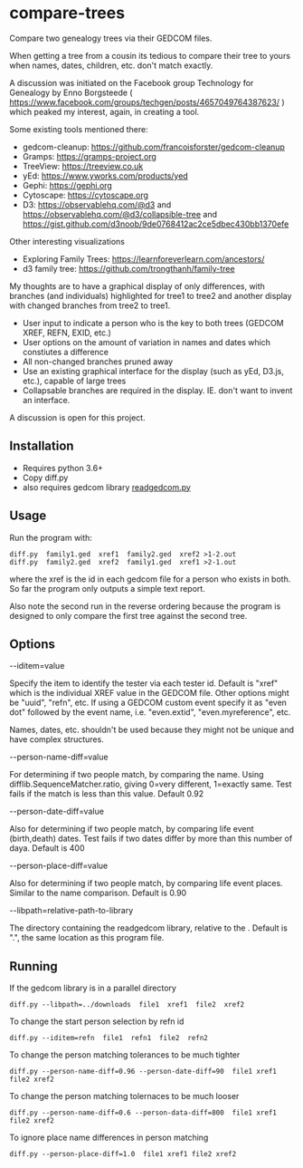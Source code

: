 # compare-trees
Compare two genealogy trees via their GEDCOM files.

When getting a tree from a cousin its tedious to compare their tree to yours when names, dates, children, etc. don't match exactly.

A discussion was initiated on the Facebook group Technology for Genealogy by Enno Borgsteede
( https://www.facebook.com/groups/techgen/posts/4657049764387623/ ) 
which peaked my interest, again, in creating a tool.

Some existing tools mentioned there:
- gedcom-cleanup: https://github.com/francoisforster/gedcom-cleanup
- Gramps: https://gramps-project.org
- TreeView: https://treeview.co.uk
- yEd: https://www.yworks.com/products/yed
- Gephi: https://gephi.org
- Cytoscape: https://cytoscape.org
- D3: https://observablehq.com/@d3 and https://observablehq.com/@d3/collapsible-tree and https://gist.github.com/d3noob/9de0768412ac2ce5dbec430bb1370efe

Other interesting visualizations
- Exploring Family Trees: https://learnforeverlearn.com/ancestors/
- d3 family tree: https://github.com/trongthanh/family-tree

My thoughts are to have a graphical display of only differences, with branches (and individuals) highlighted for tree1 to tree2 and another display with changed branches from tree2 to tree1.
- User input to indicate a person who is the key to both trees (GEDCOM XREF, REFN, EXID, etc.)
- User options on the amount of variation in names and dates which constiutes a difference
- All non-changed branches pruned away
- Use an existing graphical interface for the display (such as yEd, D3.js, etc.), capable of large trees
- Collapsable branches are required in the display. IE. don't want to invent an interface.

A discussion is open for this project.

## Installation ##

- Requires python 3.6+
- Copy diff.py
- also requires gedcom library [readgedcom.py](https://github.com/johnandrea/readgedcom)

## Usage ##

Run the program with:
```
diff.py  family1.ged  xref1  family2.ged  xref2 >1-2.out
diff.py  family2.ged  xref2  family1.ged  xref1 >2-1.out
```

where the xref is the id in each gedcom file for a person who exists in both.
So far the program only outputs a simple text report.

Also note the second run in the reverse ordering because the program is designed to only compare the first tree against the second tree.

## Options ##

--iditem=value

Specify the item to identify the tester via each tester id. Default is "xref" which is the individual
XREF value in the GEDCOM file.
Other options might be "uuid", "refn", etc. If using a GEDCOM custom event specify it as "even dot" followed by
the event name, i.e. "even.extid", "even.myreference", etc.

Names, dates, etc. shouldn't be used because they might not be unique and have complex structures.

--person-name-diff=value

For determining if two people match, by comparing the name. 
Using difflib.SequenceMatcher.ratio, giving 0=very different, 1=exactly same.
Test fails if the match is less than this value. Default 0.92

--person-date-diff=value

Also for determining if two people match, by comparing life event (birth,death) dates.
Test fails if two dates differ by more than this number of daya. Default is 400

--person-place-diff=value

Also for determining if two people match, by comparing life event places.
Similar to the name comparison. Default is 0.90

--libpath=relative-path-to-library

The directory containing the readgedcom library, relative to the . Default is ".", the same location as this program file.

## Running ##

If the gedcom library is in a parallel directory
```
diff.py --libpath=../downloads  file1  xref1  file2  xref2
```

To change the start person selection by refn id
```
diff.py --iditem=refn  file1  refn1  file2  refn2
```

To change the person matching tolerances to be much tighter
```
diff.py --person-name-diff=0.96 --person-date-diff=90  file1 xref1 file2 xref2
```

To change the person matching tolernaces to be much looser
```
diff.py --person-name-diff=0.6 --person-data-diff=800  file1 xref1 file2 xref2
```

To ignore place name differences in person matching
```
diff.py --person-place-diff=1.0  file1 xref1 file2 xref2
```

